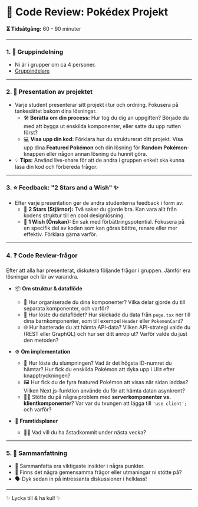 # 🧾 Code Review: Pokédex Projekt

**⏳ Tidsåtgång:** 60 - 90 minuter

---

### 1. 👥 Gruppindelning
* Ni är i grupper om ca 4 personer.
* [Gruppindelare](https://toolie.se/groupie)

---

### 2. 🎤 Presentation av projektet
* Varje student presenterar sitt projekt i tur och ordning. Fokusera på tankesättet bakom dina lösningar.
    * 🛠️ **Berätta om din process:** Hur tog du dig an uppgiften? Började du med att bygga ut enskilda komponenter, eller satte du upp rutten först?
    * 💻 **Visa upp din kod:** Förklara hur du strukturerat ditt projekt. Visa upp dina **Featured Pokémon** och din lösning för **Random Pokémon**-knappen eller någon annan lösning du hunnit göra.
* 💡 **Tips:** Använd live-share för att de andra i gruppen enkelt ska kunna läsa din kod och förbereda frågor.

---

### 3. ⭐ Feedback: "2 Stars and a Wish" ✨
* Efter varje presentation ger de andra studenterna feedback i form av:
    * 🌟 **2 Stars (Stjärnor):** Två saker du gjorde bra. Kan vara allt från kodens struktur till en cool designlösning.
    * 🌠 **1 Wish (Önskan):** En sak med förbättringspotential. Fokusera på en specifik del av koden som kan göras bättre, renare eller mer effektiv. Förklara gärna varför.

---

### 4. ❓ Code Review-frågor
Efter att alla har presenterat, diskutera följande frågor i gruppen. Jämför era lösningar och lär av varandra.

* 📦 **Om struktur & dataflöde**
    * 🧩 Hur organiserade du dina komponenter? Vilka delar gjorde du till separata komponenter, och varför?
    * 🔗 Hur löste du dataflödet? Hur skickade du data från `page.tsx` ner till dina barnkomponenter, som till exempel `Header` eller `PokemonCard`?
    * 🌐 Hur hanterade du att hämta API-data? Vilken API-strategi valde du (REST eller GraphQL) och hur ser ditt anrop ut? Varför valde du just den metoden?

* ⚙️ **Om implementation**
    * 🎲 Hur löste du slumpningen? Vad är det högsta ID-numret du hämtar? Hur fick du enskilda Pokémon att dyka upp i UI:t efter knapptryckningen?
    * 🖼️ Hur fick du de fyra featured Pokémon att visas när sidan laddas? Vilken Next.js-funktion använde du för att hämta datan asynkront?
    * 🧑‍💻 Stötte du på några problem med **serverkomponenter vs. klientkomponenter**? Var var du tvungen att lägga till `'use client';` och varför?
 
* 🔮 **Framtidsplaner**
    * 🧗‍♀️ Vad vill du ha åstadkommit under nästa vecka?

---

### 5. 📝 Sammanfattning
* 📌 Sammanfatta era viktigaste insikter i några punkter.
* 🤔 Finns det några gemensamma frågor eller utmaningar ni stötte på?
* 🗣️ Dyk sedan in på intressanta diskussioner i helklass!

---

✨ Lycka till & ha kul! ✨
